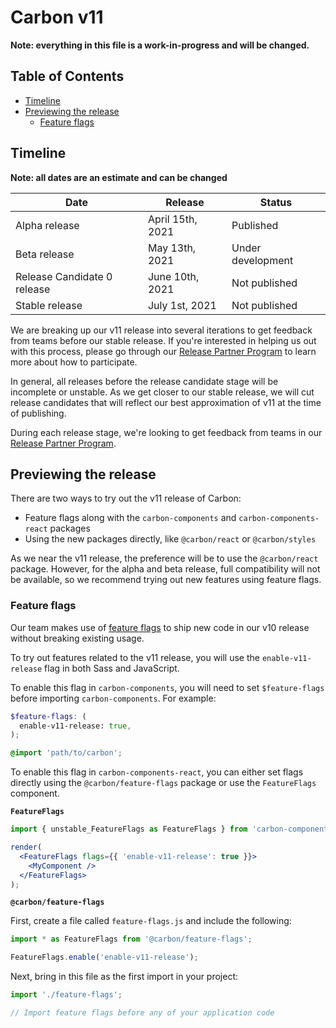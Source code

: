 # Carbon v11

**Note: everything in this file is a work-in-progress and will be changed.**

<!-- prettier-ignore-start -->
<!-- START doctoc generated TOC please keep comment here to allow auto update -->
<!-- DON'T EDIT THIS SECTION, INSTEAD RE-RUN doctoc TO UPDATE -->
## Table of Contents

- [Timeline](#timeline)
- [Previewing the release](#previewing-the-release)
  - [Feature flags](#feature-flags)


<!-- END doctoc generated TOC please keep comment here to allow auto update -->
<!-- prettier-ignore-end -->

## Timeline

**Note: all dates are an estimate and can be changed**

| Date                        | Release          | Status            |
| --------------------------- | ---------------- | ----------------- |
| Alpha release               | April 15th, 2021 | Published         |
| Beta release                | May 13th, 2021   | Under development |
| Release Candidate 0 release | June 10th, 2021  | Not published     |
| Stable release              | July 1st, 2021   | Not published     |

We are breaking up our v11 release into several iterations to get feedback from
teams before our stable release. If you're interested in helping us out with
this process, please go through our
[Release Partner Program](https://github.com/carbon-design-system/carbon/wiki/Release-Partner-Program)
to learn more about how to participate.

In general, all releases before the release candidate stage will be incomplete
or unstable. As we get closer to our stable release, we will cut release
candidates that will reflect our best approximation of v11 at the time of
publishing.

During each release stage, we're looking to get feedback from teams in our
[Release Partner Program](https://github.com/carbon-design-system/carbon/wiki/Release-Partner-Program).

## Previewing the release

There are two ways to try out the v11 release of Carbon:

- Feature flags along with the `carbon-components` and `carbon-components-react`
  packages
- Using the new packages directly, like `@carbon/react` or `@carbon/styles`

As we near the v11 release, the preference will be to use the `@carbon/react`
package. However, for the alpha and beta release, full compatibility will not be
available, so we recommend trying out new features using feature flags.

### Feature flags

Our team makes use of
[feature flags](https://martinfowler.com/articles/feature-toggles.html) to ship
new code in our v10 release without breaking existing usage.

To try out features related to the v11 release, you will use the
`enable-v11-release` flag in both Sass and JavaScript.

To enable this flag in `carbon-components`, you will need to set
`$feature-flags` before importing `carbon-components`. For example:

```scss
$feature-flags: (
  enable-v11-release: true,
);

@import 'path/to/carbon';
```

To enable this flag in `carbon-components-react`, you can either set flags
directly using the `@carbon/feature-flags` package or use the `FeatureFlags`
component.

**`FeatureFlags`**

```jsx
import { unstable_FeatureFlags as FeatureFlags } from 'carbon-components-react';

render(
  <FeatureFlags flags={{ 'enable-v11-release': true }}>
    <MyComponent />
  </FeatureFlags>
);
```

**`@carbon/feature-flags`**

First, create a file called `feature-flags.js` and include the following:

```js
import * as FeatureFlags from '@carbon/feature-flags';

FeatureFlags.enable('enable-v11-release');
```

Next, bring in this file as the first import in your project:

```js
import './feature-flags';

// Import feature flags before any of your application code
```
